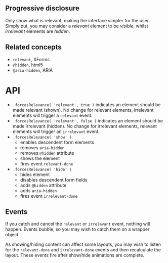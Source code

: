 ## Progressive disclosure

Only show what is relevant, making the interface simpler for the user.
Simply put, you may consider a *relevant* element to be *visible*, whilst *irrelevant* elements are *hidden*.

## Related concepts

* `relevant`, XForms
* `@hidden`, html5
* `@aria-hidden`, ARIA

# API

* `.forcesRelevance( 'relevant', true )` indicates an element should be made relevant (shown). No change for relevant elements, irrelevant elements will trigger a `relevant` event.
* `.forcesRelevance( 'relevant', false )` indicates an element should be made irrelevant (hidden). No change for irrelevant elements, relevant elements will trigger an `irrelevant` event.
* `.forcesRelevance( 'show' )`
  * enables descendent form elements
  * removes `aria-hidden`
  * removes `@hidden` attribute
  * shows the element
  * fires event `relevant-done`
* `.forcesRelevance( 'hide' )`
  * hides element
  * disables descendent form fields
  * adds `@hidden` attribute
  * adds `aria-hidden`
  * fires event `irrelevant-done`

## Events

If you catch and cancel the `relevant` or `irrelevant` event, nothing will happen.
Events bubble, so you may wish to catch them on a wrapper object.

As showing/hiding content can affect some layouts, you may wish to listen for the `relevant-done` and `irrelevant-done` events and then recalculate the layout. These events fire after show/hide animations are complete.
